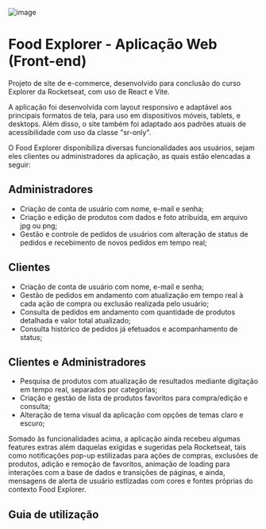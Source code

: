![image](https://github.com/user-attachments/assets/94b52da4-73db-431b-849a-d9c8852fe34c)

<h1>Food Explorer - Aplicação Web (Front-end)</h1>

<p>Projeto de site de e-commerce, desenvolvido para conclusão do curso Explorer da Rocketseat, com uso de React e Vite.</p>

<p>A aplicação foi desenvolvida com layout responsivo e adaptável aos principais formatos de tela, para uso em dispositivos móveis, tablets, e desktops. Além disso, o site também foi adaptado aos padrões atuais de acessibilidade com uso da classe "sr-only".</p>

<p>O Food Explorer disponibiliza diversas funcionalidades aos usuários, sejam eles clientes ou administradores da aplicação, as quais estão elencadas a seguir:</p>

<h2>Administradores</h2>
<ul>
  <li>Criação de conta de usuário com nome, e-mail e senha;</li>
  <li>Criação e edição de produtos com dados e foto atribuída, em arquivo jpg ou png;</li>
  <li>Gestão e controle de pedidos de usuários com alteração de status de pedidos e recebimento de novos pedidos em tempo real;</li>  
</ul>

<h2>Clientes</h2>
<ul>
  <li>Criação de conta de usuário com nome, e-mail e senha;</li>
  <li>Gestão de pedidos em andamento com atualização em tempo real à cada ação de compra ou exclusão realizada pelo usuário;</li>
  <li>Consulta de pedidos em andamento com quantidade de produtos detalhada e valor total atualizado;</li>
  <li>Consulta histórico de pedidos já efetuados e acompanhamento de status;</li>
</ul>

<h2>Clientes e Administradores</h2>
<ul>
  <li>Pesquisa de produtos com atualização de resultados mediante digitação em tempo real, separados por categorias;</li>
  <li>Criação e gestão de lista de produtos favoritos para compra/edição e consulta;</li>
  <li>Alteração de tema visual da aplicação com opções de temas claro e escuro;</li>
</ul>

<p>Somado às funcionalidades acima, a aplicação ainda recebeu algumas features extras além daquelas exigidas e sugeridas pela Rocketseat, tais como notificações pop-up estilizadas para ações de compras, exclusões de produtos, adição e remoção de favoritos, animação de loading para interações com a base de dados e transições de páginas, e ainda, mensagens de alerta de usuário estlizadas com cores e fontes próprias do contexto Food Explorer.</p>

<h2>Guia de utilização</h2>
